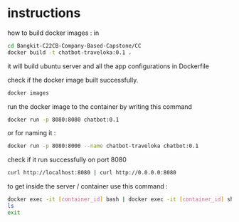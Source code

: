# instructions
how to build docker images :
in 
```bash 
cd Bangkit-C22CB-Company-Based-Capstone/CC
docker build -t chatbot-traveloka:0.1 .
```
it will build ubuntu server and all the app configurations in Dockerfile

check if the docker image built successfully.
```bash
docker images
```
run the docker image to the container by writing this command
```bash
docker run -p 8080:8080 chatbot:0.1
```
or for naming it :
```bash
docker run -p 8080:8000 --name chatbot-traveloka chatbot:0.1
```
check if it run successfully on port 8080
```bash
curl http://localhost:8080 | curl http://0.0.0.0:8080
```
to get inside the server / container use this command :
```bash
docker exec -it [container_id] bash | docker exec -it [container_id] sh
ls
exit
```


